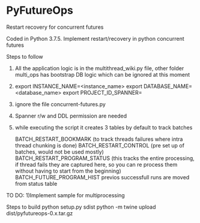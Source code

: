 # PyFutureOps
Restart recovery for concurrent futures

Coded in Python 3.7.5. Implement restart/recovery in python concurrent futures

Steps to follow

1) All the application logic is in the multithread_wiki.py file, other folder multi_ops has bootstrap DB logic which can be ignored at this moment
2) export INSTANCE_NAME=<instance_name>
   export DATABASE_NAME=<database_name>
   export PROJECT_ID_SPANNER=<spanner project id>
3) ignore the file concurrent-futures.py
4) Spanner r/w and DDL permission are needed
5) while executing the script it creates 3 tables by default to track batches

    BATCH_RESTART_BOOKMARK (to track threads failures where intra thread chunking is done)
    BATCH_RESTART_CONTROL (pre set up of batches, would not be used mostly)
    BATCH_RESTART_PROGRAM_STATUS (this tracks the entire processing, if thread fails they are captured here, so you can re process them without having to start from the beginning)
    BATCH_FUTURE_PROGRAM_HIST previos successfull runs are moved from status table

TO DO:
1)Implement sample for multiprocessing

Steps to build
python setup.py sdist
python -m twine upload dist/pyfutureops-0.x.tar.gz
